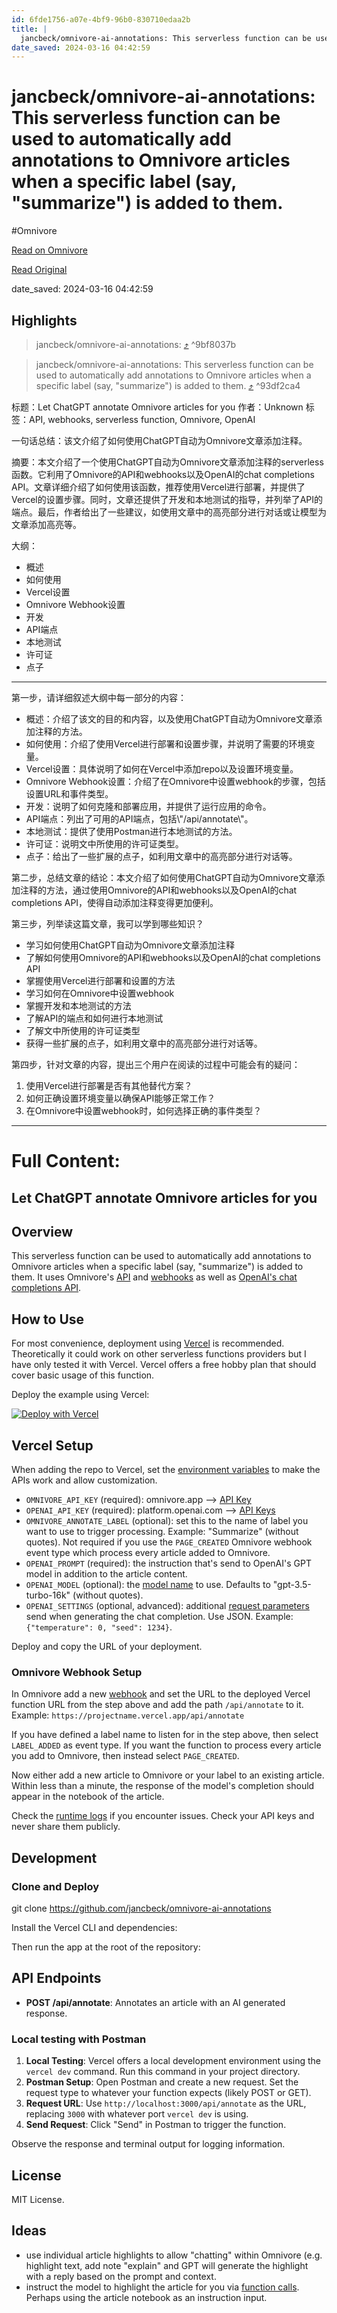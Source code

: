 ```yaml
---
id: 6fde1756-a07e-4bf9-96b0-830710edaa2b
title: |
  jancbeck/omnivore-ai-annotations: This serverless function can be used to automatically add annotations to Omnivore articles when a specific label (say, "summarize") is added to them.
date_saved: 2024-03-16 04:42:59
---
```


# jancbeck/omnivore-ai-annotations: This serverless function can be used to automatically add annotations to Omnivore articles when a specific label (say, "summarize") is added to them.
#Omnivore

[Read on Omnivore](https://omnivore.app/me/jancbeck-omnivore-ai-annotations-this-serverless-function-can-be-18e466db8dd)

[Read Original](https://github.com/jancbeck/omnivore-ai-annotations)

date_saved: 2024-03-16 04:42:59


## Highlights

> jancbeck/omnivore-ai-annotations: [⤴️](https://omnivore.app/me/jancbeck-omnivore-ai-annotations-this-serverless-function-can-be-18e466db8dd#9bf8037b-fe2f-4bd1-a277-d24290f557a7)  ^9bf8037b

> jancbeck/omnivore-ai-annotations: This serverless function can be used to automatically add annotations to Omnivore articles when a specific label (say, "summarize") is added to them. [⤴️](https://omnivore.app/me/jancbeck-omnivore-ai-annotations-this-serverless-function-can-be-18e466db8dd#93df2ca4-a433-4400-8107-197af5033a3d)  ^93df2ca4

标题：Let ChatGPT annotate Omnivore articles for you
作者：Unknown
标签：API, webhooks, serverless function, Omnivore, OpenAI

一句话总结：该文介绍了如何使用ChatGPT自动为Omnivore文章添加注释。

摘要：本文介绍了一个使用ChatGPT自动为Omnivore文章添加注释的serverless函数。它利用了Omnivore的API和webhooks以及OpenAI的chat completions API。文章详细介绍了如何使用该函数，推荐使用Vercel进行部署，并提供了Vercel的设置步骤。同时，文章还提供了开发和本地测试的指导，并列举了API的端点。最后，作者给出了一些建议，如使用文章中的高亮部分进行对话或让模型为文章添加高亮等。

大纲：
- 概述
- 如何使用
- Vercel设置
- Omnivore Webhook设置
- 开发
- API端点
- 本地测试
- 许可证
- 点子

---

第一步，请详细叙述大纲中每一部分的内容：

- 概述：介绍了该文的目的和内容，以及使用ChatGPT自动为Omnivore文章添加注释的方法。
- 如何使用：介绍了使用Vercel进行部署和设置步骤，并说明了需要的环境变量。
- Vercel设置：具体说明了如何在Vercel中添加repo以及设置环境变量。
- Omnivore Webhook设置：介绍了在Omnivore中设置webhook的步骤，包括设置URL和事件类型。
- 开发：说明了如何克隆和部署应用，并提供了运行应用的命令。
- API端点：列出了可用的API端点，包括\\"/api/annotate\\"。
- 本地测试：提供了使用Postman进行本地测试的方法。
- 许可证：说明文中所使用的许可证类型。
- 点子：给出了一些扩展的点子，如利用文章中的高亮部分进行对话等。

第二步，总结文章的结论：本文介绍了如何使用ChatGPT自动为Omnivore文章添加注释的方法，通过使用Omnivore的API和webhooks以及OpenAI的chat completions API，使得自动添加注释变得更加便利。

第三步，列举读这篇文章，我可以学到哪些知识？
- 学习如何使用ChatGPT自动为Omnivore文章添加注释
- 了解如何使用Omnivore的API和webhooks以及OpenAI的chat completions API
- 掌握使用Vercel进行部署和设置的方法
- 学习如何在Omnivore中设置webhook
- 掌握开发和本地测试的方法
- 了解API的端点和如何进行本地测试
- 了解文中所使用的许可证类型
- 获得一些扩展的点子，如利用文章中的高亮部分进行对话等。

第四步，针对文章的内容，提出三个用户在阅读的过程中可能会有的疑问：
1. 使用Vercel进行部署是否有其他替代方案？
2. 如何正确设置环境变量以确保API能够正常工作？
3. 在Omnivore中设置webhook时，如何选择正确的事件类型？


--- 

# Full Content: 

## Let ChatGPT annotate Omnivore articles for you

[](#let-chatgpt-annotate-omnivore-articles-for-you)

## Overview

[](#overview)

This serverless function can be used to automatically add annotations to Omnivore articles when a specific label (say, "summarize") is added to them. It uses Omnivore's [API](https://docs.omnivore.app/integrations/api.html) and [webhooks](https://docs.omnivore.app/integrations/webhooks.html) as well as [OpenAI's chat completions API](https://platform.openai.com/docs/guides/text-generation).

## How to Use

[](#how-to-use)

For most convenience, deployment using [Vercel](https://vercel.com/) is recommended. Theoretically it could work on other serverless functions providers but I have only tested it with Vercel. Vercel offers a free hobby plan that should cover basic usage of this function.

Deploy the example using Vercel:

[![Deploy with Vercel](https://proxy-prod.omnivore-image-cache.app/0x0,sSnyGZ2HV6ocXJMT5qZeSj4kNby0gw7HuqwoaNw1Ny1s/https://camo.githubusercontent.com/0d115430c1db17132964386282927e5e313543c7d868fc06bc9a7c65d7ec974e/68747470733a2f2f76657263656c2e636f6d2f627574746f6e)](https://vercel.com/new/clone?repository-url=https%3A%2F%2Fgithub.com%2Fjancbeck%2Fomnivore-ai-annotations%2Ftree%2Fmain&env=OMNIVORE%5FAPI%5FKEY,OPENAI%5FAPI%5FKEY,OMNIVORE%5FANNOTATE%5FLABEL,OPENAI%5FPROMPT&envDescription=API%20keys%20are%20required.%20OMNIVORE%5FANNOTATE%5FLABEL%20is%20the%20name%20label%20that%20should%20trigger%20the%20workflow.%20OPENAI%5FPROMPT%20contains%20instructions%20for%20the%20AI%20model.&envLink=https%3A%2F%2Fgithub.com%2Fjancbeck%2Fomnivore-ai-annotations%2Ftree%2Fmain%23vercel-setup)

## Vercel Setup

[](#vercel-setup)

When adding the repo to Vercel, set the [environment variables](https://vercel.com/docs/projects/environment-variables) to make the APIs work and allow customization.

* `OMNIVORE_API_KEY` (required): omnivore.app --> [API Key](https://omnivore.app/settings/api)
* `OPENAI_API_KEY` (required): platform.openai.com --> [API Keys](https://platform.openai.com/api-keys)
* `OMNIVORE_ANNOTATE_LABEL` (optional): set this to the name of label you want to use to trigger processing. Example: "Summarize" (without quotes). Not required if you use the `PAGE_CREATED` Omnivore webhook event type which process every article added to Omnivore.
* `OPENAI_PROMPT` (required): the instruction that's send to OpenAI's GPT model in addition to the article content.
* `OPENAI_MODEL` (optional): the [model name](https://platform.openai.com/docs/models/gpt-4-and-gpt-4-turbo) to use. Defaults to "gpt-3.5-turbo-16k" (without quotes).
* `OPENAI_SETTINGS` (optional, advanced): additional [request parameters](https://platform.openai.com/docs/api-reference/chat/create) send when generating the chat completion. Use JSON. Example: `{"temperature": 0, "seed": 1234}`.

Deploy and copy the URL of your deployment.

### Omnivore Webhook Setup

[](#omnivore-webhook-setup)

In Omnivore add a new [webhook](https://omnivore.app/settings/webhooks) and set the URL to the deployed Vercel function URL from the step above and add the path `/api/annotate` to it. Example: `https://projectname.vercel.app/api/annotate`

If you have defined a label name to listen for in the step above, then select `LABEL_ADDED` as event type. If you want the function to process every article you add to Omnivore, then instead select `PAGE_CREATED`.

Now either add a new article to Omnivore or your label to an existing article. Within less than a minute, the response of the model's completion should appear in the notebook of the article.

Check the [runtime logs](https://vercel.com/docs/observability/runtime-logs) if you encounter issues. Check your API keys and never share them publicly.

## Development

[](#development)

### Clone and Deploy

[](#clone-and-deploy)

git clone https://github.com/jancbeck/omnivore-ai-annotations

Install the Vercel CLI and dependencies:

Then run the app at the root of the repository:

## API Endpoints

[](#api-endpoints)

* **POST /api/annotate**: Annotates an article with an AI generated response.

### Local testing with Postman

[](#local-testing-with-postman)

1. **Local Testing**: Vercel offers a local development environment using the `vercel dev` command. Run this command in your project directory.
2. **Postman Setup**: Open Postman and create a new request. Set the request type to whatever your function expects (likely POST or GET).
3. **Request URL**: Use `http://localhost:3000/api/annotate` as the URL, replacing `3000` with whatever port `vercel dev` is using.
4. **Send Request**: Click "Send" in Postman to trigger the function.

Observe the response and terminal output for logging information.

## License

[](#license)

MIT License.

## Ideas

[](#ideas)

* use individual article highlights to allow "chatting" within Omnivore (e.g. highlight text, add note "explain" and GPT will generate the highlight with a reply based on the prompt and context.
* instruct the model to highlight the article for you via [function calls](https://platform.openai.com/docs/guides/function-calling). Perhaps using the article notebook as an instruction input.
